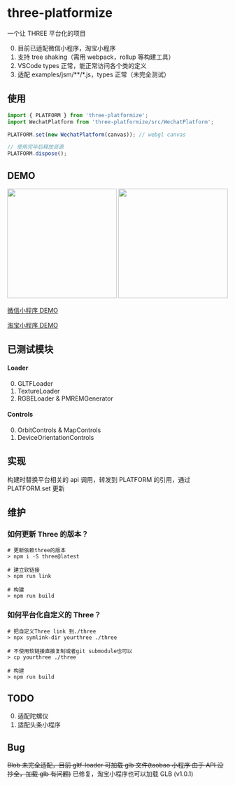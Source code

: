 # three-platformize

一个让 THREE 平台化的项目

0. 目前已适配微信小程序，淘宝小程序
1. 支持 tree shaking（需用 webpack，rollup 等构建工具）
2. VSCode types 正常，能正常访问各个类的定义
3. 适配 examples/jsm/\*\*/\*.js，types 正常（未完全测试）

## 使用

```js
import { PLATFORM } from 'three-platformize';
import WechatPlatform from 'three-platformize/src/WechatPlatform';

PLATFORM.set(new WechatPlatform(canvas)); // webgl canvas

// 使用完毕后释放资源
PLATFORM.dispose();
```

## DEMO

<div>
  <img src="https://raw.githubusercontent.com/deepkolos/three-platformize-demo-wechat/master/demo.gif" width="250" alt="" style="display:inline-block;"/>
  <img src="https://raw.githubusercontent.com/deepkolos/three-platformize-demo-taobao/master/demo.gif" width="250" alt="" style="display:inline-block;"/>
</div>

[微信小程序 DEMO](https://github.com/deepkolos/three-platformize-demo-wechat)

[淘宝小程序 DEMO](https://github.com/deepkolos/three-platformize-demo-taobao)

## 已测试模块

#### Loader

0. GLTFLoader
1. TextureLoader
2. RGBELoader & PMREMGenerator

#### Controls

0. OrbitControls & MapControls
1. DeviceOrientationControls

## 实现

构建时替换平台相关的 api 调用，转发到 PLATFORM 的引用，通过 PLATFORM.set 更新

## 维护

### 如何更新 Three 的版本？

```shell
# 更新依赖three的版本
> npm i -S three@latest

# 建立软链接
> npm run link

# 构建
> npm run build
```

### 如何平台化自定义的 Three？

```shell
# 把自定义Three link 到./three
> npx symlink-dir yourthree ./three

# 不使用软链接直接复制或者git submodule也可以
> cp yourthree ./three

# 构建
> npm run build
```

## TODO

0. 适配陀螺仪
1. 适配头条小程序

## Bug

~~Blob 未完全适配，目前 gltf-loader 可加载 glb 文件(taobao 小程序 由于 API 没抄全，加载 glb 有问题)~~ 已修复，淘宝小程序也可以加载 GLB (v1.0.1)
